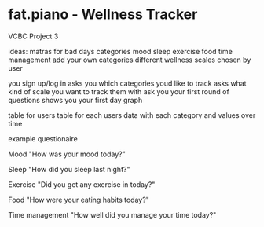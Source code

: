# fat.piano - Wellness Tracker

VCBC Project 3

ideas:
matras for bad days
categories
mood
sleep
exercise
food
time management
add your own categories
different wellness scales chosen by user

you sign up/log in
asks you which categories youd like to track
asks what kind of scale you want to track them with
ask you your first round of questions
shows you your first day graph

table for users
table for each users data with each category and values over time

example questionaire

Mood
"How was your mood today?"

Sleep
"How did you sleep last night?"

Exercise
"Did you get any exercise in today?"

Food
"How were your eating habits today?"

Time management
"How well did you manage your time today?"
